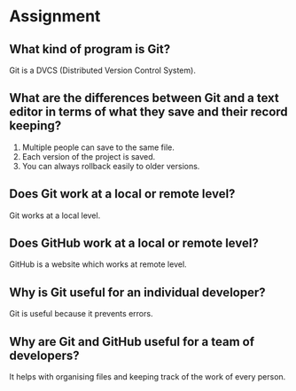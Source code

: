 # Assignment
## What kind of program is Git?

Git is a DVCS (Distributed Version Control System).

## What are the differences between Git and a text editor in terms of what they save and their record keeping?

1. Multiple people can save to the same file.
2. Each version of the project is saved.
3. You can always rollback easily to older versions.

## Does Git work at a local or remote level?

Git works at a local level.

## Does GitHub work at a local or remote level?

GitHub is a website which works at remote level.

## Why is Git useful for an individual developer?

Git is useful because it prevents errors.

## Why are Git and GitHub useful for a team of developers?

It helps with organising files and keeping track of the work of every person.